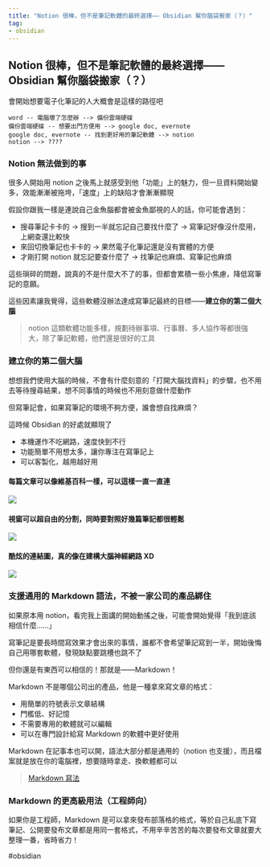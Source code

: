 ```yaml
---
title: "Notion 很棒，但不是筆記軟體的最終選擇—— Obsidian 幫你腦袋搬家（？）"
tag: 
- obsidian
---
```


##  Notion 很棒，但不是筆記軟體的最終選擇—— Obsidian 幫你腦袋搬家（？）
會開始想要電子化筆記的人大概會是這樣的路徑吧
```
word -- 電腦壞了怎麼辦 --> 備份雲端硬碟
備份雲端硬碟 -- 想要出門方便用 --> google doc, evernote
google doc, evernote -- 找到更好用的筆記軟體 --> notion
notion --> ????
```

### Notion 無法做到的事

很多人開始用 notion 之後馬上就感受到他「功能」上的魅力，但一旦資料開始變多，效能漸漸被拖垮，「速度」上的缺陷才會漸漸顯現

假設你跟我一樣是連說自己金魚腦都會被金魚鄙視的人的話，你可能會遇到：
- 搜尋筆記卡卡的 -> 搜到一半就忘記自己要找什麼了 -> 寫筆記好像沒什麼用，上網查還比較快
- 來回切換筆記也卡卡的 -> 果然電子化筆記還是沒有實體的方便
- 才剛打開 notion 就忘記要查什麼了 -> 找筆記也麻煩、寫筆記也麻煩

這些瑣碎的問題，說真的不是什麼大不了的事，但都會累積一些小焦慮，降低寫筆記的意願。

這些因素讓我覺得，這些軟體沒辦法達成寫筆記最終的目標——**建立你的第二個大腦**

>notion 這類軟體功能多樣，規劃待辦事項、行事曆、多人協作等都很強大，除了筆記軟體，他們還是很好的工具


### 建立你的第二個大腦

想想我們使用大腦的時候，不會有什麼刻意的「打開大腦找資料」的步驟，也不用去等待搜尋結果，想不同事情的時候也不用刻意做什麼動作

但寫筆記會，如果寫筆記的環境不夠方便，誰會想自找麻煩？

這時候 Obsidian 的好處就顯現了
- 本機運作不吃網路，速度快到不行
- 功能簡單不用想太多，讓你專注在寫筆記上
- 可以客製化，越用越好用

#### 每篇文章可以像維基百科一樣，可以這樣一直一直連
![](https://i.imgur.com/sHP6k1J.png)

#### 視窗可以超自由的分割，同時要對照好幾篇筆記都很輕鬆
![](https://i.imgur.com/JrG2CrN.jpg)

#### 酷炫的連結圖，真的像在建構大腦神經網路 XD
![](https://i.imgur.com/J4DIWcV.jpg)


###  支援通用的 Markdown 語法，不被一家公司的產品綁住

 如果原本用 notion，看完我上面講的開始動搖之後，可能會開始覺得「我到底該相信什麼……」
 
 寫筆記是要長時間寫效果才會出來的事情，誰都不會希望筆記寫到一半，開始後悔自己用哪套軟體，發現缺點要跳槽也跳不了
 
但你還是有東西可以相信的！那就是——Markdown！

Markdown 不是哪個公司出的產品，他是一種拿來寫文章的格式：
- 用簡單的符號表示文章結構
- 門檻低、好記憶
- 不需要專用的軟體就可以編輯
- 可以在專門設計給寫 Markdown 的軟體中更好使用

Markdown 在記事本也可以開，語法大部分都是通用的（notion 也支援），而且檔案就是放在你的電腦裡，想要隨時拿走、換軟體都可以

> [Markdown 寫法](https://www.markdownguide.org/cheat-sheet)

### Markdown 的更高級用法（工程師向）

如果你是工程師，Markdown 是可以拿來發布部落格的格式，等於自己私底下寫筆記、公開要發布文章都是用同一套格式，不用辛辛苦苦的每次要發布文章就要大整理一番，省時省力！

#obsidian